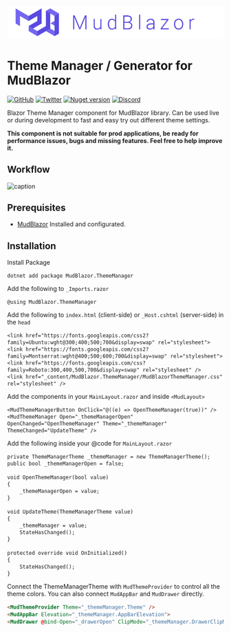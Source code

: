# ![MudBlazor](content/MudBlazor-GitHub-NoBg.png)
# Theme Manager / Generator for MudBlazor

[![GitHub](https://img.shields.io/github/license/garderoben/mudblazor?color=594ae2&style=flat-square&logo=github)](https://github.com/Garderoben/MudBlazor.ThemeManager/blob/master/LICENSE)
[![Twitter](https://img.shields.io/twitter/follow/MudBlazor?color=1DA1F2&label=Twitter&logo=Twitter&style=flat-square)](https://twitter.com/MudBlazor)
[![Nuget version](https://img.shields.io/nuget/v/MudBlazor.ThemeManager?color=ff4081&label=nuget%20version&logo=nuget&style=flat-square)](https://www.nuget.org/packages/MudBlazor.ThemeManager/)
[![Discord](https://img.shields.io/discord/786656789310865418?color=%237289da&label=Discord&logo=discord&logoColor=%237289da&style=flat-square)](https://discord.gg/mudblazor)

Blazor Theme Manager component for MudBlazor library. Can be used live or during development to fast and easy try out different theme settings.

**This component is not suitable for prod applications, be ready for performance issues, bugs and missing features. Feel free to help improve it.**

## Workflow
![caption](content/WorkFlow_DarkTheme.webp)

## Prerequisites
- [MudBlazor](https://mudblazor.com/) Installed and configurated.
## Installation
Install Package
```
dotnet add package MudBlazor.ThemeManager
```
Add the following to `_Imports.razor`
```razor
@using MudBlazor.ThemeManager
```
Add the following to `index.html` (client-side) or `_Host.cshtml` (server-side) in the `head`
```razor
<link href="https://fonts.googleapis.com/css2?family=Ubuntu:wght@300;400;500;700&display=swap" rel="stylesheet">
<link href="https://fonts.googleapis.com/css2?family=Montserrat:wght@400;500;600;700&display=swap" rel="stylesheet">
<link href="https://fonts.googleapis.com/css?family=Roboto:300,400,500,700&display=swap" rel="stylesheet" />
<link href="_content/MudBlazor.ThemeManager/MudBlazorThemeManager.css" rel="stylesheet" />
```
Add the components in your `MainLayout.razor` and inside `<MudLayout>`
```razor
<MudThemeManagerButton OnClick="@((e) => OpenThemeManager(true))" />
<MudThemeManager Open="_themeManagerOpen" OpenChanged="OpenThemeManager" Theme="_themeManager" ThemeChanged="UpdateTheme" />
```
Add the following inside your @code for `MainLayout.razor`
```razor
private ThemeManagerTheme _themeManager = new ThemeManagerTheme();
public bool _themeManagerOpen = false;

void OpenThemeManager(bool value)
{
    _themeManagerOpen = value;
}

void UpdateTheme(ThemeManagerTheme value)
{
    _themeManager = value;
    StateHasChanged();
}

protected override void OnInitialized()
{
    StateHasChanged();
}
```
Connect the ThemeManagerTheme with `MudThemeProvider` to control all the theme colors. You can also connect `MudAppBar` and `MudDrawer` directly.
```html
<MudThemeProvider Theme="_themeManager.Theme" />
<MudAppBar Elevation="_themeManager.AppBarElevation">
<MudDrawer @bind-Open="_drawerOpen" ClipMode="_themeManager.DrawerClipMode" Elevation="_themeManager.DrawerElevation">
```
